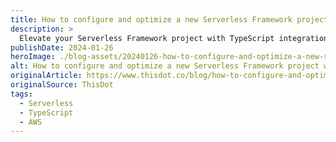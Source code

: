```yaml
---
title: How to configure and optimize a new Serverless Framework project with TypeScript
description: >
  Elevate your Serverless Framework project with TypeScript integration. Learn to configure TypeScript, enable offline mode, and optimize deployments to AWS with tips on AWS profiles, function packaging, memory settings, and more....
publishDate: 2024-01-26
heroImage: ./blog-assets/20240126-how-to-configure-and-optimize-a-new-serverless-framework-project-with.webp
alt: How to configure and optimize a new Serverless Framework project with TypeScript
originalArticle: https://www.thisdot.co/blog/how-to-configure-and-optimize-a-new-serverless-framework-project-with
originalSource: ThisDot
tags:
  - Serverless
  - TypeScript
  - AWS
---
```

